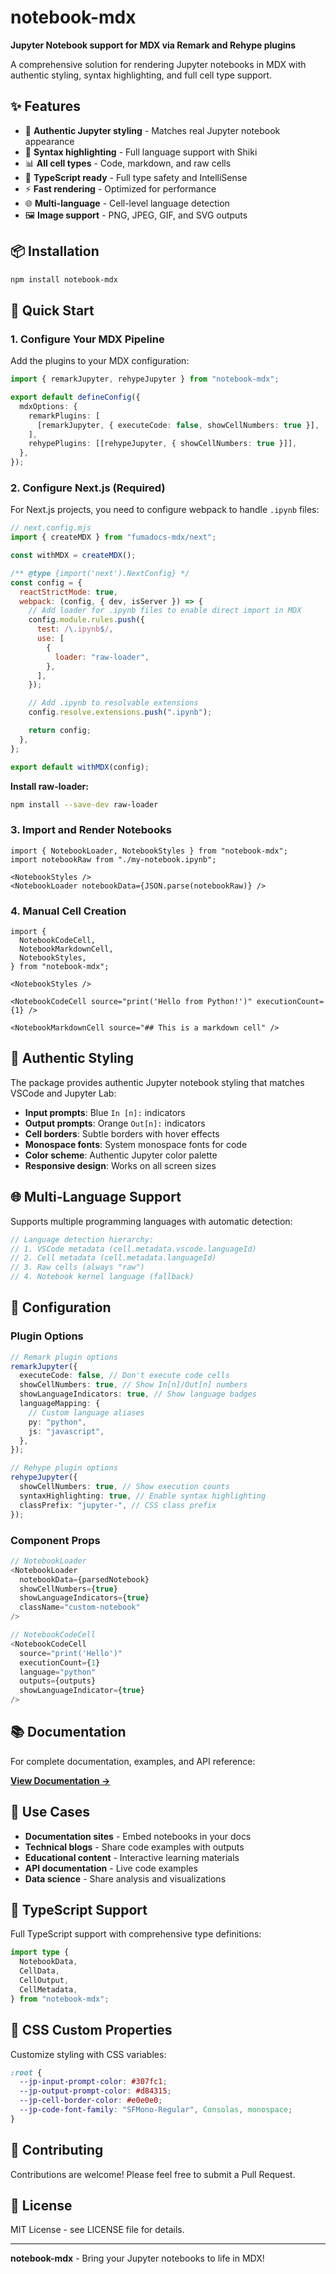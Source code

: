 # notebook-mdx

**Jupyter Notebook support for MDX via Remark and Rehype plugins**

A comprehensive solution for rendering Jupyter notebooks in MDX with authentic styling, syntax highlighting, and full cell type support.

## ✨ Features

- 🎯 **Authentic Jupyter styling** - Matches real Jupyter notebook appearance
- 🎨 **Syntax highlighting** - Full language support with Shiki
- 📊 **All cell types** - Code, markdown, and raw cells
- 🔧 **TypeScript ready** - Full type safety and IntelliSense
- ⚡ **Fast rendering** - Optimized for performance
- 🌐 **Multi-language** - Cell-level language detection
- 🖼️ **Image support** - PNG, JPEG, GIF, and SVG outputs

## 📦 Installation

```bash
npm install notebook-mdx
```

## 🚀 Quick Start

### 1. Configure Your MDX Pipeline

Add the plugins to your MDX configuration:

```typescript
import { remarkJupyter, rehypeJupyter } from "notebook-mdx";

export default defineConfig({
  mdxOptions: {
    remarkPlugins: [
      [remarkJupyter, { executeCode: false, showCellNumbers: true }],
    ],
    rehypePlugins: [[rehypeJupyter, { showCellNumbers: true }]],
  },
});
```

### 2. Configure Next.js (Required)

For Next.js projects, you need to configure webpack to handle `.ipynb` files:

```javascript
// next.config.mjs
import { createMDX } from "fumadocs-mdx/next";

const withMDX = createMDX();

/** @type {import('next').NextConfig} */
const config = {
  reactStrictMode: true,
  webpack: (config, { dev, isServer }) => {
    // Add loader for .ipynb files to enable direct import in MDX
    config.module.rules.push({
      test: /\.ipynb$/,
      use: [
        {
          loader: "raw-loader",
        },
      ],
    });

    // Add .ipynb to resolvable extensions
    config.resolve.extensions.push(".ipynb");

    return config;
  },
};

export default withMDX(config);
```

**Install raw-loader:**

```bash
npm install --save-dev raw-loader
```

### 3. Import and Render Notebooks

```mdx
import { NotebookLoader, NotebookStyles } from "notebook-mdx";
import notebookRaw from "./my-notebook.ipynb";

<NotebookStyles />
<NotebookLoader notebookData={JSON.parse(notebookRaw)} />
```

### 4. Manual Cell Creation

```mdx
import {
  NotebookCodeCell,
  NotebookMarkdownCell,
  NotebookStyles,
} from "notebook-mdx";

<NotebookStyles />

<NotebookCodeCell source="print('Hello from Python!')" executionCount={1} />

<NotebookMarkdownCell source="## This is a markdown cell" />
```

## 🎨 Authentic Styling

The package provides authentic Jupyter notebook styling that matches VSCode and Jupyter Lab:

- **Input prompts**: Blue `In [n]:` indicators
- **Output prompts**: Orange `Out[n]:` indicators
- **Cell borders**: Subtle borders with hover effects
- **Monospace fonts**: System monospace fonts for code
- **Color scheme**: Authentic Jupyter color palette
- **Responsive design**: Works on all screen sizes

## 🌐 Multi-Language Support

Supports multiple programming languages with automatic detection:

```typescript
// Language detection hierarchy:
// 1. VSCode metadata (cell.metadata.vscode.languageId)
// 2. Cell metadata (cell.metadata.languageId)
// 3. Raw cells (always "raw")
// 4. Notebook kernel language (fallback)
```

## 🔧 Configuration

### Plugin Options

```typescript
// Remark plugin options
remarkJupyter({
  executeCode: false, // Don't execute code cells
  showCellNumbers: true, // Show In[n]/Out[n] numbers
  showLanguageIndicators: true, // Show language badges
  languageMapping: {
    // Custom language aliases
    py: "python",
    js: "javascript",
  },
});

// Rehype plugin options
rehypeJupyter({
  showCellNumbers: true, // Show execution counts
  syntaxHighlighting: true, // Enable syntax highlighting
  classPrefix: "jupyter-", // CSS class prefix
});
```

### Component Props

```typescript
// NotebookLoader
<NotebookLoader
  notebookData={parsedNotebook}
  showCellNumbers={true}
  showLanguageIndicators={true}
  className="custom-notebook"
/>

// NotebookCodeCell
<NotebookCodeCell
  source="print('Hello')"
  executionCount={1}
  language="python"
  outputs={outputs}
  showLanguageIndicator={true}
/>
```

## 📚 Documentation

For complete documentation, examples, and API reference:

**[View Documentation →](https://github.com/abhay-ramesh/notebook-mdx/tree/main/apps/docs)**

## 🎯 Use Cases

- **Documentation sites** - Embed notebooks in your docs
- **Technical blogs** - Share code examples with outputs
- **Educational content** - Interactive learning materials
- **API documentation** - Live code examples
- **Data science** - Share analysis and visualizations

## 🔧 TypeScript Support

Full TypeScript support with comprehensive type definitions:

```typescript
import type {
  NotebookData,
  CellData,
  CellOutput,
  CellMetadata,
} from "notebook-mdx";
```

## 🎨 CSS Custom Properties

Customize styling with CSS variables:

```css
:root {
  --jp-input-prompt-color: #307fc1;
  --jp-output-prompt-color: #d84315;
  --jp-cell-border-color: #e0e0e0;
  --jp-code-font-family: "SFMono-Regular", Consolas, monospace;
}
```

## 🤝 Contributing

Contributions are welcome! Please feel free to submit a Pull Request.

## 📄 License

MIT License - see LICENSE file for details.

---

**notebook-mdx** - Bring your Jupyter notebooks to life in MDX!
